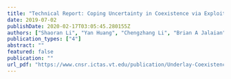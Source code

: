 ```yaml
---
title: "Technical Report: Coping Uncertainty in Coexistence via Exploitation of Interference Threshold Violation"
date: 2019-07-02
publishDate: 2020-02-17T03:05:45.280155Z
authors: ["Shaoran Li", "Yan Huang", "Chengzhang Li", "Brian A Jalaian", "Y Thomas Hou", "Wenjing Lou"]
publication_types: ["4"]
abstract: ""
featured: false
publication: ""
url_pdf: "https://www.cnsr.ictas.vt.edu/publication/Underlay-Coexistence-ECR.pdf"
---
```



